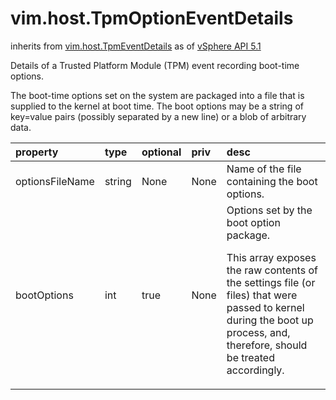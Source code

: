 vim.host.TpmOptionEventDetails
==============================
inherits from [vim.host.TpmEventDetails](docs/vim.host.TpmEventDetails.md)
as of [vSphere API 5.1](vim.version.md#vim.version.version8)


Details of a Trusted Platform Module (TPM) event recording boot-time options.   <p />   The boot-time options set on the system are packaged into a file that is supplied   to the kernel at boot time. The boot options may be a string of key=value pairs   (possibly separated by a new line) or a blob of arbitrary data.

| property | type | optional | priv | desc |
|:---------|:-----|:---------|:-----|:-----|
| optionsFileName | string | None | None | Name of the file containing the boot options. |
| bootOptions | int | true | None | Options set by the boot option package.   <p />   This array exposes the raw contents of the settings file (or files) that were   passed to kernel during the boot up process, and, therefore, should be treated   accordingly. |


